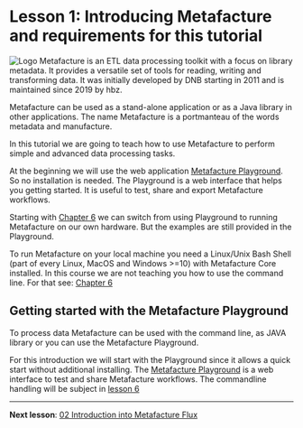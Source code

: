 # Lesson 1: Introducing Metafacture and requirements for this tutorial

![Logo](https://metafacture.org/img/metafacture.png)
Metafacture is an ETL data processing toolkit with a focus on library metadata.
It provides a versatile set of tools for reading, writing and transforming data.
It was initially developed by DNB starting in 2011 and is maintained since 2019 by hbz.

Metafacture can be used as a stand-alone application or as a Java library in other applications.
The name Metafacture is a portmanteau of the words metadata and manufacture.

In this tutorial we are going to teach how to use Metafacture to perform simple and advanced data processing tasks.

At the beginning we will use the web application [Metafacture Playground](https://metafacture.org/playground/). So no
installation is needed. The Playground is a web interface that helps you getting started.
It is useful to test, share and export Metafacture workflows.

Starting with [Chapter 6](./06_MetafactureCLI.md) we can switch from using Playground to running Metafacture on our own hardware.
But the examples are still provided in the Playground.

To run Metafacture on your local machine you need a Linux/Unix Bash Shell (part of every Linux, MacOS and Windows >=10) with Metafacture Core installed. In this course we are not teaching you how to use the command line. For that see: [Chapter 6](./06_MetafactureCLI.md)

## Getting started with the Metafacture Playground

To process data Metafacture can be used with the command line, as JAVA library or you can use the Metafacture Playground.

For this introduction we will start with the Playground since it allows a quick start without additional installing. The [Metafacture Playground](https://metafacture.org/playground) is a web interface to test and share Metafacture workflows. The commandline handling will be subject in [lesson 6](./06_MetafactureCLI.md)

---------------

**Next lesson**: [02 Introduction into Metafacture Flux](./02_Introduction_into_Metafacture-Flux.md)
